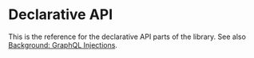 # Declarative API

This is the reference for the declarative API parts of the library. See also [Background: GraphQL Injections](/explanation/injection).
